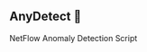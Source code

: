## AnyDetect 👋
NetFlow Anomaly Detection Script
<!--
This script listens for NetFlow packets, processes them, and detects anomalies using machine learning models. It supports initial training, real-time prediction, and scheduled retraining of models.

Here are some ideas to get you started:

- 🔭 I’m currently working on ...
- 🌱 I’m currently learning ...
- 👯 I’m looking to collaborate on ...
- 🤔 I’m looking for help with ...
- 💬 Ask me about ...
- 📫 How to reach me: ...
- 😄 Pronouns: ...
- ⚡ Fun fact: ...
-->
